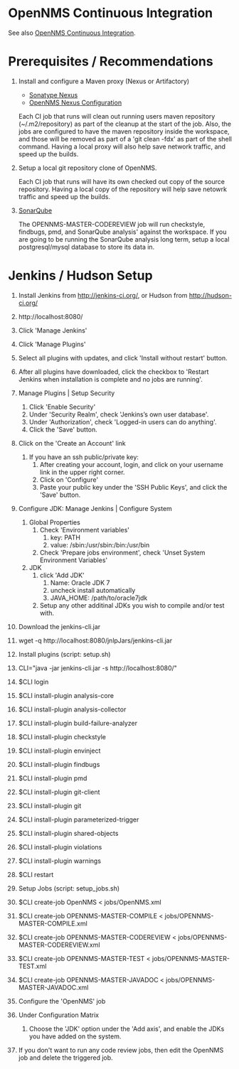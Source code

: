 OpenNMS Continuous Integration
==============================

See also [OpenNMS Continuous Integration](http://www.opennms.org/wiki/Continuous_integration).


Prerequisites / Recommendations
===============================
1. Install and configure a Maven proxy (Nexus or Artifactory)
   * [Sonatype Nexus](http://www.sonatype.org/nexus/go)
   * [OpenNMS Nexus Configuration](https://github.com/OpenNMS/opennms-nexus)

   Each CI job that runs will clean out running users maven repository
   (~/.m2/repository) as part of the cleanup at the start of the job. Also,
   the jobs are configured to have the maven repository inside the workspace,
   and those will be removed as part of a 'git clean -fdx' as part of the
   shell command. Having a local proxy will also help save network traffic,
   and speed up the builds.

2. Setup a local git repository clone of OpenNMS.

   Each CI job that runs will have its own checked out copy of the source repository. Having a local copy
   of the repository will help save netowrk traffic and speed up the builds.

3. [SonarQube ](http://www.sonarqube.org/)

   The OPENNMS-MASTER-CODEREVIEW job will run checkstyle, findbugs, pmd, and
   SonarQube analysis' against the workspace. If you are going to be running
   the SonarQube analysis long term, setup a local postgresql/mysql database
   to store its data in.

Jenkins / Hudson Setup
======================
1. Install Jenkins from http://jenkins-ci.org/, or Hudson from http://hudson-ci.org/
2. http://localhost:8080/
3. Click 'Manage Jenkins'
4. Click 'Manage Plugins'
5. Select all plugins with updates, and click 'Install without restart' button.
6. After all plugins have downloaded, click the checkbox to 'Restart Jenkins when installation is complete and no jobs are running'.
7. Manage Plugins | Setup Security
   1. Click 'Enable Security'
   2. Under 'Security Realm', check 'Jenkins’s own user database'.
   3. Under 'Authorization', check 'Logged-in users can do anything'.
   4. Click the 'Save' button.
8. Click on the 'Create an Account' link
   1. If you have an ssh public/private key:
      1. After creating your account, login, and click on your username link in the upper right corner.
      2. Click on 'Configure'
      3. Paste your public key under the 'SSH Public Keys', and click the 'Save' button.
9. Configure JDK:
   Manage Jenkins | Configure System
   1. Global Properties
      1. Check 'Environment variables'
         1. key: PATH
         2. value: /sbin:/usr/sbin:/bin:/usr/bin
      2. Check 'Prepare jobs environment', check 'Unset System Environment Variables'
   2. JDK
      1. click 'Add JDK'
         1. Name: Oracle JDK 7
         2. uncheck install automatically
         3. JAVA_HOME: /path/to/oracle7jdk
      2. Setup any other additinal JDKs you wish to compile and/or test with.
10. Download the jenkins-cli.jar
   1. wget -q http://localhost:8080/jnlpJars/jenkins-cli.jar

11. Install plugins (script: setup.sh)
   1. CLI="java -jar jenkins-cli.jar -s http://localhost:8080/"
   2. $CLI login
   3. $CLI install-plugin analysis-core
   4. $CLI install-plugin analysis-collector
   5. $CLI install-plugin build-failure-analyzer
   6. $CLI install-plugin checkstyle
   7. $CLI install-plugin envinject
   8. $CLI install-plugin findbugs
   9. $CLI install-plugin pmd
   10. $CLI install-plugin git-client
   11. $CLI install-plugin git
   12. $CLI install-plugin parameterized-trigger
   13. $CLI install-plugin shared-objects
   14. $CLI install-plugin violations
   15. $CLI install-plugin warnings
   16. $CLI restart

11. Setup Jobs (script: setup_jobs.sh)
   1. $CLI create-job OpenNMS < jobs/OpenNMS.xml
   2. $CLI create-job OPENNMS-MASTER-COMPILE < jobs/OPENNMS-MASTER-COMPILE.xml
   3. $CLI create-job OPENNMS-MASTER-CODEREVIEW < jobs/OPENNMS-MASTER-CODEREVIEW.xml
   4. $CLI create-job OPENNMS-MASTER-TEST < jobs/OPENNMS-MASTER-TEST.xml
   5. $CLI create-job OPENNMS-MASTER-JAVADOC < jobs/OPENNMS-MASTER-JAVADOC.xml

12. Configure the 'OpenNMS' job
   1. Under Configuration Matrix
      1. Choose the 'JDK' option under the 'Add axis', and enable the JDKs you have added on the system.

13. If you don't want to run any code review jobs, then edit the OpenNMS job and delete the triggered job.
